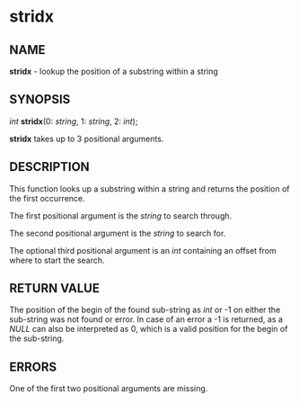# stridx

## NAME

**stridx** - lookup the position of a substring within a string

## SYNOPSIS

*int* **stridx**(0: *string*, 1: *string*, 2: *int*);

**stridx** takes up to 3 positional arguments.

## DESCRIPTION

This function looks up a substring within a string and returns the position of the first occurrence.

The first positional argument is the *string* to search through.

The second positional argument is the *string* to search for.

The optional third positional argument is an *int* containing an offset from where to start the search.

## RETURN VALUE

The position of the begin of the found sub-string as *int* or -1 on either the sub-string was not found or error. In case of an error a -1 is returned, as a *NULL* can also be interpreted as 0, which is a valid position for the begin of the sub-string.

## ERRORS

One of the first two positional arguments are missing.
